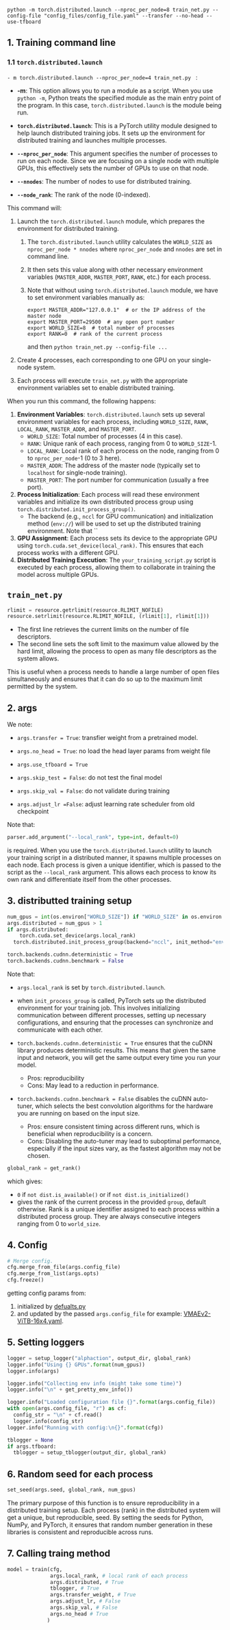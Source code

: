 ```shell
python -m torch.distributed.launch --nproc_per_node=8 train_net.py --config-file "config_files/config_file.yaml" --transfer --no-head --use-tfboard

```

## 1.  Training command line

### 1.1 `torch.distributed.launch`

`- m torch.distributed.launch --nproc_per_node=4 train_net.py ` :

- **-m**: This option allows you to run a module as a script. When you use `python -m`, Python treats the specified module as the main entry point of the program. In this case, `torch.distributed.launch` is the module being run.

- **`torch.distributed.launch`**: This is a PyTorch utility module designed to help launch distributed training jobs. It sets up the environment for distributed training and launches multiple processes.
- **`--nproc_per_node`**: This argument specifies the number of processes to run on each node. Since we are focusing on a single node with multiple GPUs, this effectively sets the number of GPUs to use on that node.
- **`--nnodes`**: The number of nodes to use for distributed training.
- **`--node_rank`**: The rank of the node (0-indexed).

This command will:

1. Launch the `torch.distributed.launch` module, which prepares the environment for distributed training.

   1. The `torch.distributed.launch` utility calculates the `WORLD_SIZE` as `nproc_per_node * nnodes` where `nproc_per_node` and `nnodes` are set in command line.

   2.  It then sets this value along with other necessary environment variables (`MASTER_ADDR`, `MASTER_PORT`, `RANK`, etc.) for each process.

   3. Note that without using `torch.distributed.launch` module, we have to set environment variables manually as:

      ```shell
      export MASTER_ADDR="127.0.0.1"  # or the IP address of the master node
      export MASTER_PORT=29500  # any open port number
      export WORLD_SIZE=8  # total number of processes
      export RANK=0  # rank of the current process
      ```

      and then `python train_net.py --config-file ...`

2. Create 4 processes, each corresponding to one GPU on your single-node system.

3. Each process will execute `train_net.py` with the appropriate environment variables set to enable distributed training.

When you run this command, the following happens:

1. **Environment Variables**: `torch.distributed.launch` sets up several environment variables for each process, including `WORLD_SIZE`, `RANK`, `LOCAL_RANK`, `MASTER_ADDR`, and `MASTER_PORT`.
   - `WORLD_SIZE`: Total number of processes (4 in this case).
   - `RANK`: Unique rank of each process, ranging from 0 to `WORLD_SIZE`-1.
   - `LOCAL_RANK`: Local rank of each process on the node, ranging from 0 to `nproc_per_node`-1 (0 to 3 here).
   - `MASTER_ADDR`: The address of the master node (typically set to `localhost` for single-node training).
   - `MASTER_PORT`: The port number for communication (usually a free port).
2. **Process Initialization**: Each process will read these environment variables and initialize its own distributed process group using `torch.distributed.init_process_group()`.
   - The backend (e.g., `nccl` for GPU communication) and initialization method (`env://`) will be used to set up the distributed training environment. Note that ``
3. **GPU Assignment**: Each process sets its device to the appropriate GPU using `torch.cuda.set_device(local_rank)`. This ensures that each process works with a different GPU.
4. **Distributed Training Execution**: The `your_training_script.py` script is executed by each process, allowing them to collaborate in training the model across multiple GPUs.

## `train_net.py`

```python
rlimit = resource.getrlimit(resource.RLIMIT_NOFILE)
resource.setrlimit(resource.RLIMIT_NOFILE, (rlimit[1], rlimit[1]))
```

- The first line retrieves the current limits on the number of file descriptors.
- The second line sets the soft limit to the maximum value allowed by the hard limit, allowing the process to open as many file descriptors as the system allows.

This is useful when a process needs to handle a large number of open files simultaneously and ensures that it can do so up to the maximum limit permitted by the system.

## 2. args 

We note:

* `args.transfer = True`: transfier weight from a pretrained model.

* `args.no_head = True`: no load the head layer params from weight file
* `args.use_tfboard = True`
* `args.skip_test = False`: do not test the final model
* `args.skip_val = False`: do not validate during training
* `args.adjust_lr =False`: adjust learning rate scheduler from old checkpoint  

Note that:

```python
parser.add_argument("--local_rank", type=int, default=0)
```

is required. When you use the `torch.distributed.launch` utility to launch your training script in a distributed manner, it spawns multiple processes on each node. Each process is given a unique identifier, which is passed to the script as the `--local_rank` argument. This allows each process to know its own rank and differentiate itself from the other processes.

## 3. distributted training setup

```python
num_gpus = int(os.environ["WORLD_SIZE"]) if "WORLD_SIZE" in os.environ else 1
args.distributed = num_gpus > 1
if args.distributed:
	torch.cuda.set_device(args.local_rank)
  torch.distributed.init_process_group(backend="nccl", init_method="env://")

torch.backends.cudnn.deterministic = True
torch.backends.cudnn.benchmark = False
```

Note that:

* `args.local_rank` is set by `torch.distributed.launch`.
* when `init_process_group` is called, PyTorch sets up the distributed environment for your training job. This involves initializing communication between different processes, setting up necessary configurations, and ensuring that the processes can synchronize and communicate with each other. 

* `torch.backends.cudnn.deterministic = True` ensures that the cuDNN library produces deterministic results. This means that given the same input and network, you will get the same output every time you run your model. 
  * Pros: reproducibility
  * Cons: May lead to a reduction in performance.
* `torch.backends.cudnn.benchmark = False` disables the cuDNN auto-tuner, which selects the best convolution algorithms for the hardware you are running on based on the input size.
  - Pros: ensure consistent timing across different runs, which is beneficial when reproducibility is a concern.
  - Cons: Disabling the auto-tuner may lead to suboptimal performance, especially if the input sizes vary, as the fastest algorithm may not be chosen.

```python
global_rank = get_rank()
```

which gives:

* `0` if `not dist.is_available()` or if `not dist.is_initialized()`
* gives  the rank of the current process in the provided `group`, default otherwise. Rank is a unique identifier assigned to each process within a distributed process group. They are always consecutive integers ranging from 0 to `world_size`.

## 4. Config

```python
# Merge config.
cfg.merge_from_file(args.config_file)
cfg.merge_from_list(args.opts)
cfg.freeze()
```

getting config params from:

1. initialized by [defualts.py](https://github.com/MCG-NJU/STMixer/blob/main/alphaction/config/defaults.py)
2. and updated by the passed `args.config_file` for example: [VMAEv2-ViTB-16x4.yaml](https://github.com/MCG-NJU/STMixer/blob/main/config_files/VMAEv2-ViTB-16x4.yaml).



## 5. Setting loggers

```python
logger = setup_logger("alphaction", output_dir, global_rank)
logger.info("Using {} GPUs".format(num_gpus))
logger.info(args)

logger.info("Collecting env info (might take some time)")
logger.info("\n" + get_pretty_env_info())

logger.info("Loaded configuration file {}".format(args.config_file))
with open(args.config_file, "r") as cf:
  config_str = "\n" + cf.read()
  logger.info(config_str)
logger.info("Running with config:\n{}".format(cfg))

tblogger = None
if args.tfboard:
  tblogger = setup_tblogger(output_dir, global_rank)
```

## 6. Random seed for each process

```python
set_seed(args.seed, global_rank, num_gpus)
```

The primary purpose of this function is to ensure reproducibility in a distributed training setup. Each process (rank) in the distributed system will get a unique, but reproducible, seed. By setting the seeds for Python, NumPy, and PyTorch, it ensures that random number generation in these libraries is consistent and reproducible across runs.

## 7. Calling traing method

```python
model = train(cfg, 
              args.local_rank, # local rank of each process
              args.distributed, # True
              tblogger, # True
              args.transfer_weight, # True
              args.adjust_lr, # False
              args.skip_val, # False
              args.no_head # True
             )
```











## 